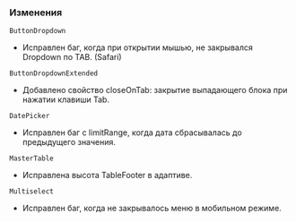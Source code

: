 ### Изменения

`ButtonDropdown`

- Исправлен баг, когда при открытии мышью, не закрывался Dropdown по TAB. (Safari)

`ButtonDropdownExtended`

- Добавлено свойство closeOnTab: закрытие выпадающего блока при нажатии клавиши Tab.

`DatePicker`

- Исправлен баг с limitRange, когда дата сбрасывалась до предыдущего значения.

`MasterTable`

- Исправлена высота TableFooter в адаптиве.

`Multiselect`

- Исправлен баг, когда не закрывалось меню в мобильном режиме.
